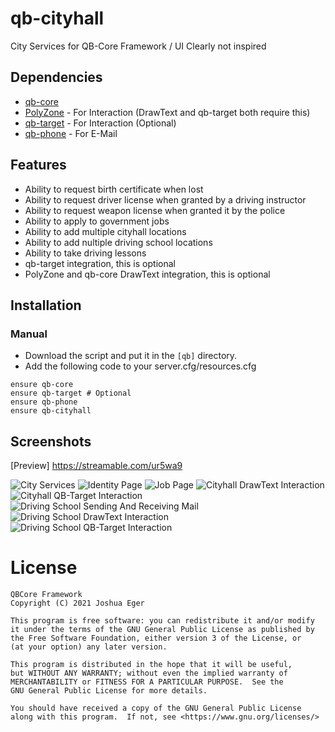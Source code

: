 # qb-cityhall
City Services for QB-Core Framework / UI Clearly not inspired

## Dependencies
- [qb-core](https://github.com/qbcore-framework/qb-core)
- [PolyZone](https://github.com/mkafrin/PolyZone) - For Interaction (DrawText and qb-target both require this)
- [qb-target](https://github.com/BerkieBb/qb-target) - For Interaction (Optional)
- [qb-phone](https://github.com/qbcore-framework/qb-phone) - For E-Mail

## Features
- Ability to request birth certificate when lost
- Ability to request driver license when granted by a driving instructor
- Ability to request weapon license when granted it by the police
- Ability to apply to government jobs
- Ability to add multiple cityhall locations
- Ability to add nultiple driving school locations
- Ability to take driving lessons
- qb-target integration, this is optional
- PolyZone and qb-core DrawText integration, this is optional

## Installation
### Manual
- Download the script and put it in the `[qb]` directory.
- Add the following code to your server.cfg/resources.cfg
```
ensure qb-core
ensure qb-target # Optional
ensure qb-phone
ensure qb-cityhall
```

## Screenshots
[Preview] https://streamable.com/ur5wa9

![City Services](https://imgur.com/a/tGqaABi.png)
![Identity Page](https://imgur.com/a/xUSaxd5.png)
![Job Page](https://imgur.com/a/iUGccX9.png)
![Cityhall DrawText Interaction](https://i.imgur.com/Uxh2GZC.png)
![Cityhall QB-Target Interaction](https://i.imgur.com/K54cMLt.png)
![Driving School Sending And Receiving Mail](https://i.imgur.com/iJof4jI.png)
![Driving School DrawText Interaction](https://i.imgur.com/32BPp8f.png)
![Driving School QB-Target Interaction](https://i.imgur.com/P7jWBsV.png)

# License

    QBCore Framework
    Copyright (C) 2021 Joshua Eger

    This program is free software: you can redistribute it and/or modify
    it under the terms of the GNU General Public License as published by
    the Free Software Foundation, either version 3 of the License, or
    (at your option) any later version.

    This program is distributed in the hope that it will be useful,
    but WITHOUT ANY WARRANTY; without even the implied warranty of
    MERCHANTABILITY or FITNESS FOR A PARTICULAR PURPOSE.  See the
    GNU General Public License for more details.

    You should have received a copy of the GNU General Public License
    along with this program.  If not, see <https://www.gnu.org/licenses/>

